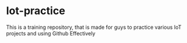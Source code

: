# Iot-practice
This is a training repository, that is made for guys to practice various IoT projects and using Github Effectively
